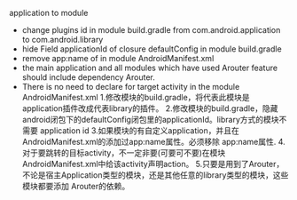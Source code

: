 application to module
* change plugins id in module build.gradle from com.android.application to com.android.library
* hide Field applicationId of closure defaultConfig in module build.gradle
* remove app:name of <application> in module AndroidManifest.xml
* the main application and all modules which have used Arouter feature should include dependency
  Arouter.
* There is no need to declare <action> for target activity in the module AndroidManifest.xml
1.修改模块的build.gradle，将代表此模块是application插件改成代表library的插件。
2.修改模块的build.gradle，隐藏android闭包下的defaultConfig闭包里的applicationId。library方式的模块不需要
  application id
3.如果模块的有自定义application，并且在AndroidManifest.xml的<application>添加过app:name属性。必须移除
  app:name属性.
4.对于要跳转的目标activity，不一定非要(可要可不要)在模块AndroidManifest.xml中给该activity声明action。
5.只要是用到了Arouter，不论是宿主Application类型的模块，还是其他任意的library类型的模块，这些模块都要添加
  Arouter的依赖。